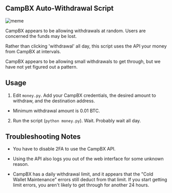 ## CampBX Auto-Withdrawal Script

![meme](https://imgflip.com/i/i9tn4)

CampBX appears to be allowing withdrawals at random. Users are concerned the funds may be lost.

Rather than clicking 'withdrawal' all day, this script uses the API your money from CampBX at intervals.

CampBX appears to be allowing small withdrawals to get through, but we have not yet figured out a pattern.

Usage
-----

1. Edit `money.py`. Add your CampBX credentials, the desired amount to withdraw, and the destination address.
  - Minimum withdrawal amount is 0.01 BTC.

2. Run the script (`python money.py`). Wait. Probably wait all day.

Troubleshooting Notes
---------------------

* You have to disable 2FA to use the CampBX API. 

* Using the API also logs you out of the web interface for some unknown reason.

* CampBX has a daily withdrawal limit, and it appears that the "Cold Wallet Maintenance" errors still deduct
  from that limit. If you start getting limit errors, you aren't likely to get through for another 24 hours.
